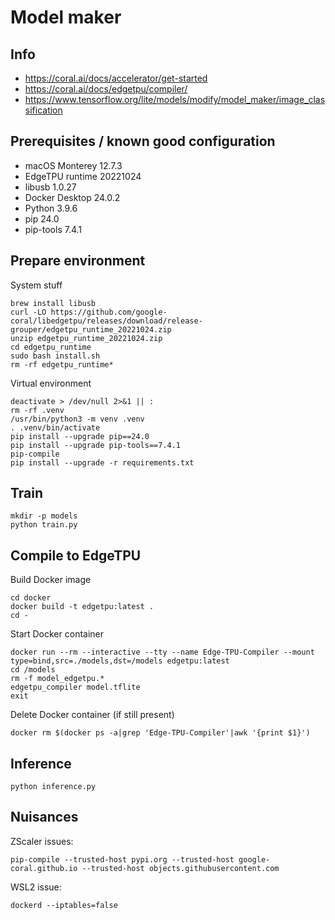 # Model maker

## Info
* https://coral.ai/docs/accelerator/get-started
* https://coral.ai/docs/edgetpu/compiler/
* https://www.tensorflow.org/lite/models/modify/model_maker/image_classification

## Prerequisites / known good configuration

* macOS Monterey 12.7.3
* EdgeTPU runtime 20221024
* libusb 1.0.27
* Docker Desktop 24.0.2
* Python 3.9.6
* pip 24.0
* pip-tools 7.4.1

## Prepare environment
System stuff
```
brew install libusb
curl -LO https://github.com/google-coral/libedgetpu/releases/download/release-grouper/edgetpu_runtime_20221024.zip
unzip edgetpu_runtime_20221024.zip
cd edgetpu_runtime
sudo bash install.sh
rm -rf edgetpu_runtime*
```
Virtual environment
```
deactivate > /dev/null 2>&1 || :
rm -rf .venv
/usr/bin/python3 -m venv .venv
. .venv/bin/activate
pip install --upgrade pip==24.0
pip install --upgrade pip-tools==7.4.1
pip-compile
pip install --upgrade -r requirements.txt
```

## Train
```
mkdir -p models
python train.py
```

## Compile to EdgeTPU
Build Docker image
```
cd docker
docker build -t edgetpu:latest .
cd -
```
Start Docker container
```
docker run --rm --interactive --tty --name Edge-TPU-Compiler --mount type=bind,src=./models,dst=/models edgetpu:latest
cd /models
rm -f model_edgetpu.*
edgetpu_compiler model.tflite
exit
```
Delete Docker container (if still present)
```
docker rm $(docker ps -a|grep 'Edge-TPU-Compiler'|awk '{print $1}')
```

## Inference
```
python inference.py
```

## Nuisances
ZScaler issues:
```
pip-compile --trusted-host pypi.org --trusted-host google-coral.github.io --trusted-host objects.githubusercontent.com
```
WSL2 issue:
```
dockerd --iptables=false
```